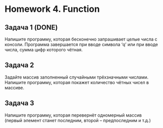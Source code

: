 # Homework 4. Function

## Задача 1 (DONE)
Напишите программу, которая бесконечно запрашивает целые числа с консоли. Программа завершается при вводе символа ‘q’ или при вводе числа, сумма цифр которого чётная.

## Задача 2
Задайте массив заполненный случайными трёхзначными числами. Напишите программу, которая покажет количество чётных чисел в массиве.

## Задача 3
Напишите программу, которая перевернёт одномерный массив (первый элемент станет последним, второй – предпоследним и т.д.)